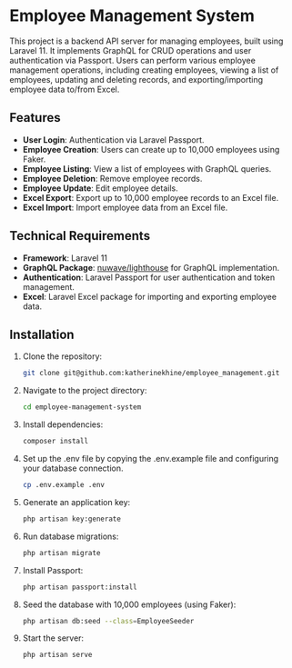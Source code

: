 # Employee Management System

This project is a backend API server for managing employees, built using Laravel 11. It implements GraphQL for CRUD operations and user authentication via Passport. Users can perform various employee management operations, including creating employees, viewing a list of employees, updating and deleting records, and exporting/importing employee data to/from Excel.

## Features

-   **User Login**: Authentication via Laravel Passport.
-   **Employee Creation**: Users can create up to 10,000 employees using Faker.
-   **Employee Listing**: View a list of employees with GraphQL queries.
-   **Employee Deletion**: Remove employee records.
-   **Employee Update**: Edit employee details.
-   **Excel Export**: Export up to 10,000 employee records to an Excel file.
-   **Excel Import**: Import employee data from an Excel file.

## Technical Requirements

-   **Framework**: Laravel 11
-   **GraphQL Package**: [nuwave/lighthouse](https://lighthouse-php.com) for GraphQL implementation.
-   **Authentication**: Laravel Passport for user authentication and token management.
-   **Excel**: Laravel Excel package for importing and exporting employee data.

## Installation

1. Clone the repository:

    ```bash
    git clone git@github.com:katherinekhine/employee_management.git
    ```

2. Navigate to the project directory:

    ```bash
    cd employee-management-system
    ```

3. Install dependencies:

    ```bash
    composer install
    ```

4. Set up the .env file by copying the .env.example file and configuring your database connection.

    ```bash
    cp .env.example .env
    ```

5. Generate an application key:

    ```bash
    php artisan key:generate
    ```

6. Run database migrations:

    ```bash
    php artisan migrate
    ```

7. Install Passport:

    ```bash
    php artisan passport:install
    ```

8. Seed the database with 10,000 employees (using Faker):

    ```bash
    php artisan db:seed --class=EmployeeSeeder
    ```

9. Start the server:

    ```bash
    php artisan serve
    ```
